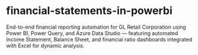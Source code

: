 # financial-statements-in-powerbi
End-to-end financial reporting automation for GL Retail Corporation using Power BI, Power Query, and Azure Data Studio — featuring automated Income Statement, Balance Sheet, and financial ratio dashboards integrated with Excel for dynamic analysis.
